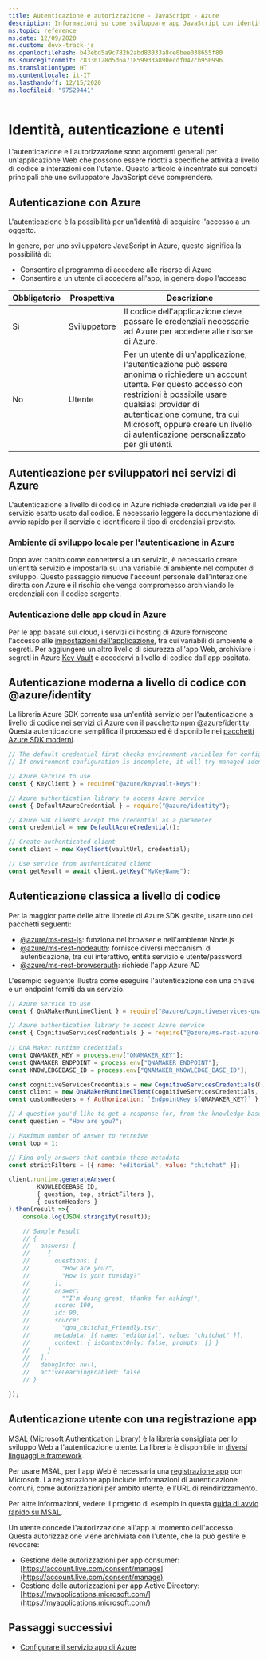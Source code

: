 ```yaml
---
title: Autenticazione e autorizzazione - JavaScript - Azure
description: Informazioni su come sviluppare app JavaScript con identità, autenticazione e utenti con Azure.
ms.topic: reference
ms.date: 12/09/2020
ms.custom: devx-track-js
ms.openlocfilehash: b43ebd5a9c782b2abd83033a8ce0bee038655f80
ms.sourcegitcommit: c8330128d5d6a71859933a890ecdf047cb950996
ms.translationtype: HT
ms.contentlocale: it-IT
ms.lasthandoff: 12/15/2020
ms.locfileid: "97529441"
---
```

# <a name="identity-authentication-and-users"></a>Identità, autenticazione e utenti

L'autenticazione e l'autorizzazione sono argomenti generali per un'applicazione Web che possono essere ridotti a specifiche attività a livello di codice e interazioni con l'utente. Questo articolo è incentrato sui concetti principali che uno sviluppatore JavaScript deve comprendere. 

## <a name="authentication-with-azure"></a>Autenticazione con Azure

L'autenticazione è la possibilità per un'identità di acquisire l'accesso a un oggetto. 

In genere, per uno sviluppatore JavaScript in Azure, questo significa la possibilità di:

* Consentire al programma di accedere alle risorse di Azure
* Consentire a un utente di accedere all'app, in genere dopo l'accesso

|Obbligatorio|Prospettiva|Descrizione|
|--|--|--|
|Sì|Sviluppatore|Il codice dell'applicazione deve passare le credenziali necessarie ad Azure per accedere alle risorse di Azure.|
|No|Utente|Per un utente di un'applicazione, l'autenticazione può essere anonima o richiedere un account utente. Per questo accesso con restrizioni è possibile usare qualsiasi provider di autenticazione comune, tra cui Microsoft, oppure creare un livello di autenticazione personalizzato per gli utenti.|

## <a name="authentication-for-developers-to-azure-services"></a>Autenticazione per sviluppatori nei servizi di Azure

L'autenticazione a livello di codice in Azure richiede credenziali valide per il servizio esatto usato dal codice. È necessario leggere la documentazione di avvio rapido per il servizio e identificare il tipo di credenziali previsto. 

### <a name="local-developer-environment-for-authenticating-to-azure"></a>Ambiente di sviluppo locale per l'autenticazione in Azure

Dopo aver capito come connettersi a un servizio, è necessario creare un'entità servizio e impostarla su una variabile di ambiente nel computer di sviluppo. Questo passaggio rimuove l'account personale dall'interazione diretta con Azure e il rischio che venga compromesso archiviando le credenziali con il codice sorgente. 

### <a name="cloud-apps-authenticating-to-azure"></a>Autenticazione delle app cloud in Azure

Per le app basate sul cloud, i servizi di hosting di Azure forniscono l'accesso alle [impostazioni dell'applicazione](../how-to/configure-web-app-settings.md), tra cui variabili di ambiente e segreti. Per aggiungere un altro livello di sicurezza all'app Web, archiviare i segreti in Azure [Key Vault](/azure/key-vault) e accedervi a livello di codice dall'app ospitata. 

## <a name="modern-programmatic-authentication-with-azureidentity"></a>Autenticazione moderna a livello di codice con @azure/identity

La libreria Azure SDK corrente usa un'entità servizio per l'autenticazione a livello di codice nei servizi di Azure con il pacchetto npm [@azure/identity](https://www.npmjs.com/package/@azure/identity). Questa autenticazione semplifica il processo ed è disponibile nei [pacchetti Azure SDK moderni](https://www.npmjs.com/package/@azure/identity#client-libraries-supporting-authentication-with-azure-identity). 

```javascript
// The default credential first checks environment variables for configuration.
// If environment configuration is incomplete, it will try managed identity.

// Azure service to use
const { KeyClient } = require("@azure/keyvault-keys");

// Azure authentication library to access Azure service
const { DefaultAzureCredential } = require("@azure/identity");

// Azure SDK clients accept the credential as a parameter
const credential = new DefaultAzureCredential();

// Create authenticated client
const client = new KeyClient(vaultUrl, credential);

// Use service from authenticated client
const getResult = await client.getKey("MyKeyName");
```

## <a name="classic-programmatic-authentication"></a>Autenticazione classica a livello di codice

Per la maggior parte delle altre librerie di Azure SDK gestite, usare uno dei pacchetti seguenti: 

* [@azure/ms-rest-js](https://www.npmjs.com/package/@azure/ms-rest-js): funziona nel browser e nell'ambiente Node.js
* [@azure/ms-rest-nodeauth](https://www.npmjs.com/package/@azure/ms-rest-nodeauth): fornisce diversi meccanismi di autenticazione, tra cui interattivo, entità servizio e utente/password
* [@azure/ms-rest-browserauth](https://www.npmjs.com/package/@azure/ms-rest-browserauth): richiede l'app Azure AD

L'esempio seguente illustra come eseguire l'autenticazione con una chiave e un endpoint forniti da un servizio.

```javascript
// Azure service to use
const { QnAMakerRuntimeClient } = require("@azure/cognitiveservices-qnamaker-runtime");

// Azure authentication library to access Azure service
const { CognitiveServicesCredentials } = require("@azure/ms-rest-azure-js");  
 
// QnA Maker runtime credentials
const QNAMAKER_KEY = process.env["QNAMAKER_KEY"];
const QNAMAKER_ENDPOINT = process.env["QNAMAKER_ENDPOINT"];
const KNOWLEDGEBASE_ID = process.env["QNAMAKER_KNOWLEDGE_BASE_ID"];

const cognitiveServicesCredentials = new CognitiveServicesCredentials(QNAMAKER_KEY);
const client = new QnAMakerRuntimeClient(cognitiveServicesCredentials, QNAMAKER_ENDPOINT);
const customHeaders = { Authorization: `EndpointKey ${QNAMAKER_KEY}` };

// A question you'd like to get a response for, from the knowledge base. For example
const question = "How are you?";

// Maximum number of answer to retreive
const top = 1;

// Find only answers that contain these metadata
const strictFilters = [{ name: "editorial", value: "chitchat" }];

client.runtime.generateAnswer( 
        KNOWLEDGEBASE_ID,
        { question, top, strictFilters },
        { customHeaders }
).then(result =>{
    console.log(JSON.stringify(result));

    // Sample Result
    // {
    //   answers: [
    //     {
    //       questions: [
    //         "How are you?",
    //         "How is your tuesday?"
    //       ],
    //       answer:
    //         ""I'm doing great, thanks for asking!",
    //       score: 100,
    //       id: 90,
    //       source:
    //         "qna_chitchat_Friendly.tsv",
    //       metadata: [{ name: "editorial", value: "chitchat" }],
    //       context: { isContextOnly: false, prompts: [] }
    //     }
    //   ],
    //   debugInfo: null,
    //   activeLearningEnabled: false
    // }

});

```

## <a name="user-authentication-with-an-app-registration"></a>Autenticazione utente con una registrazione app

MSAL (Microsoft Authentication Library) è la libreria consigliata per lo sviluppo Web a l'autenticazione utente. La libreria è disponibile in [diversi linguaggi e framework](/azure/active-directory/develop/msal-overview#languages-and-frameworks).

Per usare MSAL, per l'app Web è necessaria una [registrazione app](/azure/active-directory/develop/quickstart-register-app) con Microsoft. La registrazione app include informazioni di autenticazione comuni, come autorizzazioni per ambito utente, e l'URL di reindirizzamento. 

Per altre informazioni, vedere il progetto di esempio in questa [guida di avvio rapido su MSAL](/azure/active-directory/develop/quickstart-v2-javascript).

Un utente concede l'autorizzazione all'app al momento dell'accesso. Questa autorizzazione viene archiviata con l'utente, che la può gestire e revocare:

* Gestione delle autorizzazioni per app consumer: [https://account.live.com/consent/manage](https://account.live.com/consent/manage)
* Gestione delle autorizzazioni per app Active Directory: [https://myapplications.microsoft.com/](https://myapplications.microsoft.com/)

## <a name="next-steps"></a>Passaggi successivi

* [Configurare il servizio app di Azure](../how-to/configure-web-app-settings.md)